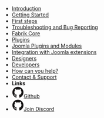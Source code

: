 <!-- markdownlint-disable-next-line first-line-heading -->
- [Introduction](introduction)
- [Getting Started](quick-start)
- [First steps](a.md)
- [Troubleshooting and Bug Reporting](b.md)
- [Fabrik Core](c.md)
- [Plugins](d.md)
- [Joomla Plugins and Modules](e.md)
- [Integration with Joomla extensions](f.md)
- [Designers](g.md)
- [Developers](j.md)
- [How can you help?](help.md)
- [Contact & Support](contact.md)
- **Links**
- [![Github](assets/img/github.svg)Github](https://github.com/joomlahenk/fabrik)
- [![Discord](assets/img/github.svg)Join Discord](https://discord.gg/vFV6VaRH)